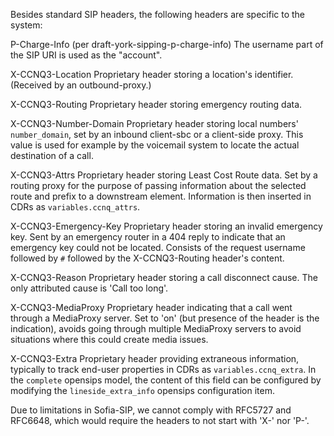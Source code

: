 Besides standard SIP headers, the following headers are specific to the system:

P-Charge-Info (per draft-york-sipping-p-charge-info)
  The username part of the SIP URI is used as the "account".

X-CCNQ3-Location
  Proprietary header storing a location's identifier.
  (Received by an outbound-proxy.)

X-CCNQ3-Routing
  Proprietary header storing emergency routing data.

X-CCNQ3-Number-Domain
  Proprietary header storing local numbers' `number_domain`, set by an inbound client-sbc or a client-side proxy.
  This value is used for example by the voicemail system to locate the actual destination of a call.

X-CCNQ3-Attrs
  Proprietary header storing Least Cost Route data.
  Set by a routing proxy for the purpose of passing information about the
  selected route and prefix to a downstream element. Information is then
  inserted in CDRs as `variables.ccnq_attrs`.

X-CCNQ3-Emergency-Key
  Proprietary header storing an invalid emergency key.
  Sent by an emergency router in a 404 reply to indicate that an emergency key
  could not be located. Consists of the request username followed by `#` followed
  by the X-CCNQ3-Routing header's content.

X-CCNQ3-Reason
  Proprietary header storing a call disconnect cause.
  The only attributed cause is 'Call too long'.

X-CCNQ3-MediaProxy
  Proprietary header indicating that a call went through a MediaProxy server.
  Set to 'on' (but presence of the header is the indication), avoids going
  through multiple MediaProxy servers to avoid situations where this could
  create media issues.

X-CCNQ3-Extra
  Proprietary header providing extraneous information, typically to track
  end-user properties in CDRs as `variables.ccnq_extra`.
  In the `complete` opensips model, the content of this field can be configured
  by modifying the `lineside_extra_info` opensips configuration item.

Due to limitations in Sofia-SIP, we cannot comply with RFC5727 and RFC6648, which
would require the headers to not start with 'X-' nor 'P-'.
